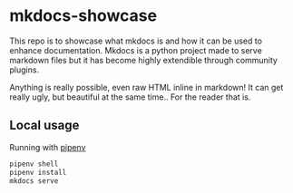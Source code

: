 # mkdocs-showcase

This repo is to showcase what mkdocs is and how it can be used to enhance documentation. Mkdocs is a python project made to serve markdown files but it has become highly extendible through community plugins.

Anything is really possible, even raw HTML inline in markdown! It can get really ugly, but beautiful at the same time.. For the reader that is.

## Local usage

Running with [pipenv](https://pipenv.pypa.io/en/latest/)

```bash
pipenv shell
pipenv install
mkdocs serve
```